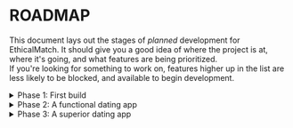 # ROADMAP
This document lays out the stages of *planned* development for EthicalMatch. It should give you a good idea of where the project is at, where it's going, and what features are being prioritized.  
If you're looking for something to work on, features higher up in the list are less likely to be blocked, and available to begin development.

<details>
<summary>Phase 1: First build</summary>  

*This phase will focus on getting a functioning web app interacting with a server*
</details>

<details>
<summary>Phase 2: A functional dating app</summary>  

*This phase will focus on implementing all the necessary features for EthicalMatch to provide a matching service for the public*
</details>

<details>
<summary>Phase 3: A superior dating app</summary>  

*This phase will focus on expanding what we know dating apps to be. This is where all of our unique and non-standard features will finally help shape the market*
</details>
